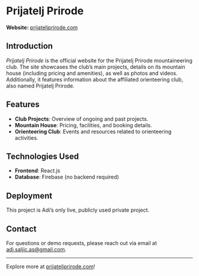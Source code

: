 # Prijatelj Prirode

**Website:** [prijateljprirode.com](https://prijateljprirode.com/)

## Introduction
*Prijatelj Prirode* is the official website for the Prijatelj Prirode mountaineering club. The site showcases the club’s main projects, details on its mountain house (including pricing and amenities), as well as photos and videos. Additionally, it features information about the affiliated orienteering club, also named Prijatelj Prirode.

## Features
- **Club Projects**: Overview of ongoing and past projects.
- **Mountain House**: Pricing, facilities, and booking details.
- **Orienteering Club**: Events and resources related to orienteering activities.

## Technologies Used
- **Frontend**: React.js
- **Database**: Firebase (no backend required)

## Deployment
This project is Adi’s only live, publicly used private project.

## Contact
For questions or demo requests, please reach out via email at adi.saljic.as@gmail.com.

---

Explore more at [prijateljprirode.com](https://prijateljprirode.com/)!
